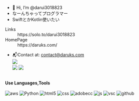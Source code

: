 - 👋 Hi, I’m @darui3018823
- なーんちゃってプログラマー<br>
- SwiftとかKotlin使いたい<br>
<dl>
  <dt>Links</dt>
  <dd>https://solo.to/darui3018823</dd></dd>
  <dt>HomePage</dt>
  <dd>https://daruks.com/</dd>
</dl>


- 📬Contact at: [contact@daruks.com](mailto:contact@daruks.com)<br>
![](http://github-profile-summary-cards.vercel.app/api/cards/profile-details?username=darui3018823&theme=blue_green)<br>
![](http://github-profile-summary-cards.vercel.app/api/cards/repos-per-language?username=darui3018823&theme=blue_green)
![](http://github-profile-summary-cards.vercel.app/api/cards/most-commit-language?username=darui3018823&theme=blue_green)<br><br>

**Use Languages,Tools**<br><br>
![aws](https://darui3018823.github.io/profilepic/profile/resized/aws.jpg) ![Python](https://darui3018823.github.io/profilepic/profile/resized/python.png) ![html5](https://darui3018823.github.io/profilepic/profile/resized/html5.png) ![css](https://darui3018823.github.io/profilepic/profile/resized/css.png) ![adobecc](https://darui3018823.github.io/profilepic/profile/resized/AdobeCC.png) ![js](https://darui3018823.github.io/profilepic/profile/resized/js.png) ![vsc](https://darui3018823.github.io/profilepic/profile/resized/vsc.png) ![github](https://darui3018823.github.io/profilepic/profile/resized/github-mark-white.png)

